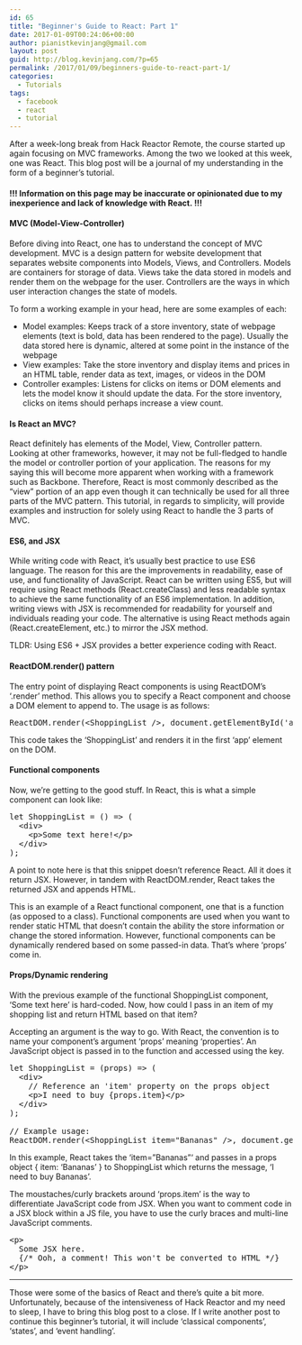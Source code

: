 ```yaml
---
id: 65
title: "Beginner's Guide to React: Part 1"
date: 2017-01-09T00:24:06+00:00
author: pianistkevinjang@gmail.com
layout: post
guid: http://blog.kevinjang.com/?p=65
permalink: /2017/01/09/beginners-guide-to-react-part-1/
categories:
  - Tutorials
tags:
  - facebook
  - react
  - tutorial
---
```

After a week-long break from Hack Reactor Remote, the course started up again focusing on MVC frameworks. Among the two we looked at this week, one was React. This blog post will be a journal of my understanding in the form of a beginner&#8217;s tutorial.

#### !!! **Information on this page may be inaccurate or opinionated** due to my inexperience and lack of knowledge with React. **!!!**

<!--more-->

#### MVC (Model-View-Controller)

Before diving into React, one has to understand the concept of MVC development. MVC is a design pattern for website development that separates website components into Models, Views, and Controllers. Models are containers for storage of data. Views take the data stored in models and render them on the webpage for the user. Controllers are the ways in which user interaction changes the state of models.

To form a working example in your head, here are some examples of each:

  * Model examples: Keeps track of a store inventory, state of webpage elements (text is bold, data has been rendered to the page). Usually the data stored here is dynamic, altered at some point in the instance of the webpage
  * View examples: Take the store inventory and display items and prices in an HTML table, render data as text, images, or videos in the DOM
  * Controller examples: Listens for clicks on items or DOM elements and lets the model know it should update the data. For the store inventory, clicks on items should perhaps increase a view count.

#### Is React an MVC?

React definitely has elements of the Model, View, Controller pattern. Looking at other frameworks, however, it may not be full-fledged to handle the model or controller portion of your application. The reasons for my saying this will become more apparent when working with a framework such as Backbone. Therefore, React is most commonly described as the &#8220;view&#8221; portion of an app even though it can technically be used for all three parts of the MVC pattern. This tutorial, in regards to simplicity, will provide examples and instruction for solely using React to handle the 3 parts of MVC.

#### ES6, and JSX

While writing code with React, it&#8217;s usually best practice to use ES6 language. The reason for this are the improvements in readability, ease of use, and functionality of JavaScript. React can be written using ES5, but will require using React methods (React.createClass) and less readable syntax to achieve the same functionality of an ES6 implementation. In addition, writing views with JSX is recommended for readability for yourself and individuals reading your code. The alternative is using React methods again (React.createElement, etc.) to mirror the JSX method.

TLDR: Using ES6 + JSX provides a better experience coding with React.

#### ReactDOM.render() pattern

The entry point of displaying React components is using ReactDOM&#8217;s &#8216;.render&#8217; method. This allows you to specify a React component and choose a DOM element to append to. The usage is as follows:

<pre>ReactDOM.render(&lt;ShoppingList /&gt;, document.getElementById('app'));</pre>

This code takes the &#8216;ShoppingList&#8217; and renders it in the first &#8216;app&#8217; element on the DOM.

#### Functional components

Now, we&#8217;re getting to the good stuff. In React, this is what a simple component can look like:

<pre>let ShoppingList = () =&gt; (
  &lt;div&gt;
    &lt;p&gt;Some text here!&lt;/p&gt;
  &lt;/div&gt;
);</pre>

A point to note here is that this snippet doesn&#8217;t reference React. All it does it return JSX. However, in tandem with ReactDOM.render, React takes the returned JSX and appends HTML.

This is an example of a React functional component, one that is a function (as opposed to a class). Functional components are used when you want to render static HTML that doesn&#8217;t contain the ability the store information or change the stored information. However, functional components can be dynamically rendered based on some passed-in data. That&#8217;s where &#8216;props&#8217; come in.

#### Props/Dynamic rendering

With the previous example of the functional ShoppingList component, &#8216;Some text here&#8217; is hard-coded. Now, how could I pass in an item of my shopping list and return HTML based on that item?

Accepting an argument is the way to go. With React, the convention is to name your component&#8217;s argument &#8216;props&#8217; meaning &#8216;properties&#8217;. An JavaScript object is passed in to the function and accessed using the key.

<pre>let ShoppingList = (props) =&gt; (
  &lt;div&gt;
    // Reference an 'item' property on the props object
    &lt;p&gt;I need to buy {props.item}&lt;/p&gt;
  &lt;/div&gt;
);

// Example usage:
ReactDOM.render(&lt;ShoppingList item="Bananas" /&gt;, document.getElementById('app'));</pre>

In this example, React takes the &#8216;item=&#8221;Bananas&#8221;&#8216; and passes in a props object { item: &#8216;Bananas&#8217; } to ShoppingList which returns the message, &#8216;I need to buy Bananas&#8217;.

The moustaches/curly brackets around &#8216;props.item&#8217; is the way to differentiate JavaScript code from JSX. When you want to comment code in a JSX block within a JS file, you have to use the curly braces and multi-line JavaScript comments.

<pre>&lt;p&gt;
  Some JSX here.
  {/* Ooh, a comment! This won't be converted to HTML */}
&lt;/p&gt;</pre>

* * *

Those were some of the basics of React and there&#8217;s quite a bit more. Unfortunately, because of the intensiveness of Hack Reactor and my need to sleep, I have to bring this blog post to a close. If I write another post to continue this beginner&#8217;s tutorial, it will include &#8216;classical components&#8217;, &#8216;states&#8217;, and &#8216;event handling&#8217;.